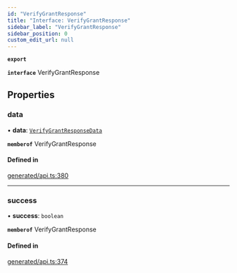 ```yaml
---
id: "VerifyGrantResponse"
title: "Interface: VerifyGrantResponse"
sidebar_label: "VerifyGrantResponse"
sidebar_position: 0
custom_edit_url: null
---
```


**`export`**

**`interface`** VerifyGrantResponse

## Properties

### data

• **data**: [`VerifyGrantResponseData`](VerifyGrantResponseData.md)

**`memberof`** VerifyGrantResponse

#### Defined in

[generated/api.ts:380](https://github.com/refinery-labs/lunasec-monorepo/blob/59906a9/js/sdks/packages/tokenizer-sdk/src/generated/api.ts#L380)

___

### success

• **success**: `boolean`

**`memberof`** VerifyGrantResponse

#### Defined in

[generated/api.ts:374](https://github.com/refinery-labs/lunasec-monorepo/blob/59906a9/js/sdks/packages/tokenizer-sdk/src/generated/api.ts#L374)
